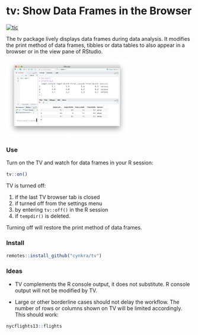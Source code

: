 # tv: Show Data Frames in the Browser

<!-- badges: start -->
[![tic](https://github.com/cynkra/tv/workflows/tic/badge.svg?branch=master)](https://github.com/cynkra/tv/actions)
<!-- badges: end -->

The tv package lively displays data frames during data analysis.
It modifies the print method of data frames, tibbles or data tables to also appear in a browser or in the view pane of RStudio.

<img src="https://raw.githubusercontent.com/cynkra/tv/master/inst/screenshot/tv.png" width="65%"/>


### Use

Turn on the TV and watch for data frames in your R session:

```r
tv::on()
```

TV is turned off:

1. if the last TV browser tab is closed
2. if turned off from the settings menu
3. by entering `tv::off()` in the R session
4. if `tempdir()` is deleted.

Turning off will restore the print method of data frames.


### Install

```r
remotes::install_github("cynkra/tv")
```

### Ideas

- TV complements the R console output, it does not substitute. R console output will not be modified by TV.

- Large or other borderline cases should not delay the workflow. The number of rows or columns shown on TV will be limited accordingly. This should work:

```r
nycflights13::flights
```
